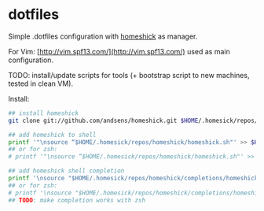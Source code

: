 dotfiles
========

Simple .dotfiles configuration with [homeshick](https://github.com/andsens/homeshick/) as manager.

For Vim: [http://vim.spf13.com/](http://vim.spf13.com/) used as main configuration.

TODO: install/update scripts for tools (+ bootstrap script to new machines, tested in clean VM).

Install:

```bash
## install homeshick
git clone git://github.com/andsens/homeshick.git $HOME/.homesick/repos/homeshick

## add homeshick to shell
printf '"\nsource “$HOME/.homesick/repos/homeshick/homeshick.sh"' >> $HOME/.bashrc
## or for zsh:
# printf '"\nsource “$HOME/.homesick/repos/homeshick/homeshick.sh"' >> $HOME/.zshrc

## add homeshick shell completion
printf '\nsource "$HOME/.homesick/repos/homeshick/completions/homeshick-completion.bash"' >> $HOME/.bashrc
## or for zsh:
# printf '\nsource "$HOME/.homesick/repos/homeshick/completions/homeshick-completion.bash"' >> $HOME/.zshrc
## TODO: make completion works with zsh
```
